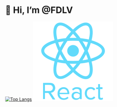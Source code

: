 # 👋 Hi, I’m @FDLV<br/>

[![Top Langs](https://github-readme-stats.vercel.app/api/top-langs/?username=FDLV&layout=compact)](https://github.com/anuraghazra/github-readme-stats)
![React](https://raw.githubusercontent.com/devicons/devicon/2ae2a900d2f041da66e950e4d48052658d850630/icons/react/react-original-wordmark.svg)
<!---
FDLV/FDLV is a ✨ special ✨ repository because its `README.md` (this file) appears on your GitHub profile.
You can click the Preview link to take a look at your changes.
--->
